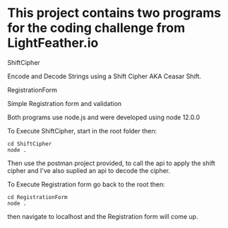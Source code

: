 # This project contains two programs for the coding challenge from LightFeather.io

ShiftCipher

Encode and Decode Strings using a Shift Cipher AKA Ceasar Shift.

RegistrationForm

Simple Registration form and validation

Both programs use node.js and were developed using node 12.0.0

To Execute ShiftCipher, start in the root folder then:

    cd ShiftCipher
    node .
    
Then use the postman project provided, to call the api to apply the shift cipher and I've also suplied an api to decode the cipher.

To Execute Registration form go back to the root then:

    cd RegistrationForm
    node .

then navigate to localhost and the Registration form will come up.
